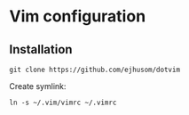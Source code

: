# Vim configuration

## Installation

```
git clone https://github.com/ejhusom/dotvim
```
Create symlink:
```
ln -s ~/.vim/vimrc ~/.vimrc
```
